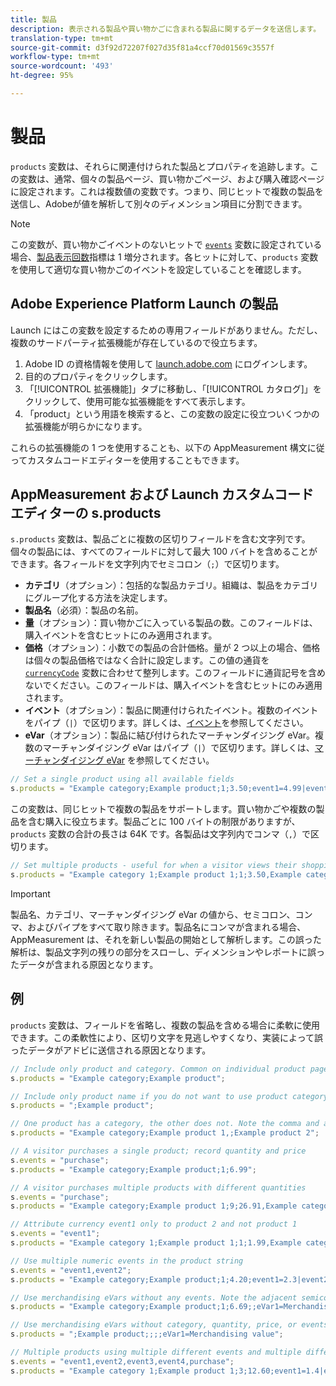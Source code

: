 ```yaml
---
title: 製品
description: 表示される製品や買い物かごに含まれる製品に関するデータを送信します。
translation-type: tm+mt
source-git-commit: d3f92d72207f027d35f81a4ccf70d01569c3557f
workflow-type: tm+mt
source-wordcount: '493'
ht-degree: 95%

---
```



# 製品

`products` 変数は、それらに関連付けられた製品とプロパティを追跡します。この変数は、通常、個々の製品ページ、買い物かごページ、および購入確認ページに設定されます。これは複数値の変数です。つまり、同じヒットで複数の製品を送信し、Adobeが値を解析して別々のディメンション項目に分割できます。

>[!NOTE]
>
>この変数が、買い物かごイベントのないヒットで [`events`](events/events-overview.md) 変数に設定されている場合、[製品表示回数](/help/components/metrics/product-views.md)指標は 1 増分されます。各ヒットに対して、`products` 変数を使用して適切な買い物かごのイベントを設定していることを確認します。

## Adobe Experience Platform Launch の製品

Launch にはこの変数を設定するための専用フィールドがありません。ただし、複数のサードパーティ拡張機能が存在しているので役立ちます。

1. Adobe ID の資格情報を使用して [launch.adobe.com](https://launch.adobe.com) にログインします。
2. 目的のプロパティをクリックします。
3. 「[!UICONTROL 拡張機能]」タブに移動し、「[!UICONTROL カタログ]」をクリックして、使用可能な拡張機能をすべて表示します。
4. 「product」という用語を検索すると、この変数の設定に役立ついくつかの拡張機能が明らかになります。

これらの拡張機能の 1 つを使用することも、以下の AppMeasurement 構文に従ってカスタムコードエディターを使用することもできます。

## AppMeasurement および Launch カスタムコードエディターの s.products

`s.products` 変数は、製品ごとに複数の区切りフィールドを含む文字列です。個々の製品には、すべてのフィールドに対して最大 100 バイトを含めることができます。各フィールドを文字列内でセミコロン（`;`）で区切ります。

* **カテゴリ**（オプション）：包括的な製品カテゴリ。組織は、製品をカテゴリにグループ化する方法を決定します。
* **製品名**（必須）：製品の名前。
* **量**（オプション）：買い物かごに入っている製品の数。このフィールドは、購入イベントを含むヒットにのみ適用されます。
* **価格**（オプション）：小数での製品の合計価格。量が 2 つ以上の場合、価格は個々の製品価格ではなく合計に設定します。この値の通貨を [`currencyCode`](../config-vars/currencycode.md) 変数に合わせて整列します。このフィールドに通貨記号を含めないでください。このフィールドは、購入イベントを含むヒットにのみ適用されます。
* **イベント**（オプション）：製品に関連付けられたイベント。複数のイベントをパイプ（`|`）で区切ります。詳しくは、[イベント](events/events-overview.md)を参照してください。
* **eVar**（オプション）：製品に結び付けられたマーチャンダイジング eVar。複数のマーチャンダイジング eVar はパイプ（`|`）で区切ります。詳しくは、[マーチャンダイジング eVar](evar-merchandising.md) を参照してください。

```js
// Set a single product using all available fields
s.products = "Example category;Example product;1;3.50;event1=4.99|event2=5.99;eVar1=Example merchandising value 1|eVar2=Example merchandising value 2";
```

この変数は、同じヒットで複数の製品をサポートします。買い物かごや複数の製品を含む購入に役立ちます。製品ごとに 100 バイトの制限がありますが、`products` 変数の合計の長さは 64K です。各製品は文字列内でコンマ（`,`）で区切ります。

```js
// Set multiple products - useful for when a visitor views their shopping cart
s.products = "Example category 1;Example product 1;1;3.50,Example category 2;Example product 2,1,5.99";
```

>[!IMPORTANT]
>
> 製品名、カテゴリ、マーチャンダイジング eVar の値から、セミコロン、コンマ、およびパイプをすべて取り除きます。製品名にコンマが含まれる場合、AppMeasurement は、それを新しい製品の開始として解析します。この誤った解析は、製品文字列の残りの部分をスローし、ディメンションやレポートに誤ったデータが含まれる原因となります。

## 例

`products` 変数は、フィールドを省略し、複数の製品を含める場合に柔軟に使用できます。この柔軟性により、区切り文字を見逃しやすくなり、実装によって誤ったデータがアドビに送信される原因となります。

```js
// Include only product and category. Common on individual product pages
s.products = "Example category;Example product";

// Include only product name if you do not want to use product category
s.products = ";Example product";

// One product has a category, the other does not. Note the comma and adjacent semicolon to omit category
s.products = "Example category;Example product 1,;Example product 2";

// A visitor purchases a single product; record quantity and price
s.events = "purchase";
s.products = "Example category;Example product;1;6.99";

// A visitor purchases multiple products with different quantities
s.events = "purchase";
s.products = "Example category;Example product 1;9;26.91,Example category;Example product 2;4;9.96";

// Attribute currency event1 only to product 2 and not product 1
s.events = "event1";
s.products = "Example category 1;Example product 1;1;1.99,Example category 2;Example product 2;1;2.69;event1=1.29";

// Use multiple numeric events in the product string
s.events = "event1,event2";
s.products = "Example category;Example product;1;4.20;event1=2.3|event2=5";

// Use merchandising eVars without any events. Note the adjacent semicolons to skip events
s.products = "Example category;Example product;1;6.69;;eVar1=Merchandising value";

// Use merchandising eVars without category, quantity, price, or events
s.products = ";Example product;;;;eVar1=Merchandising value";

// Multiple products using multiple different events and multiple different merchandising eVars
s.events = "event1,event2,event3,event4,purchase";
s.products = "Example category 1;Example product 1;3;12.60;event1=1.4|event2=9;eVar1=Merchandising value|eVar2=Another merchandising value,Example category 2;Example product 2;1;59.99;event3=6.99|event4=1;eVar3=Merchandising value 3|eVar4=Example value four";
```
